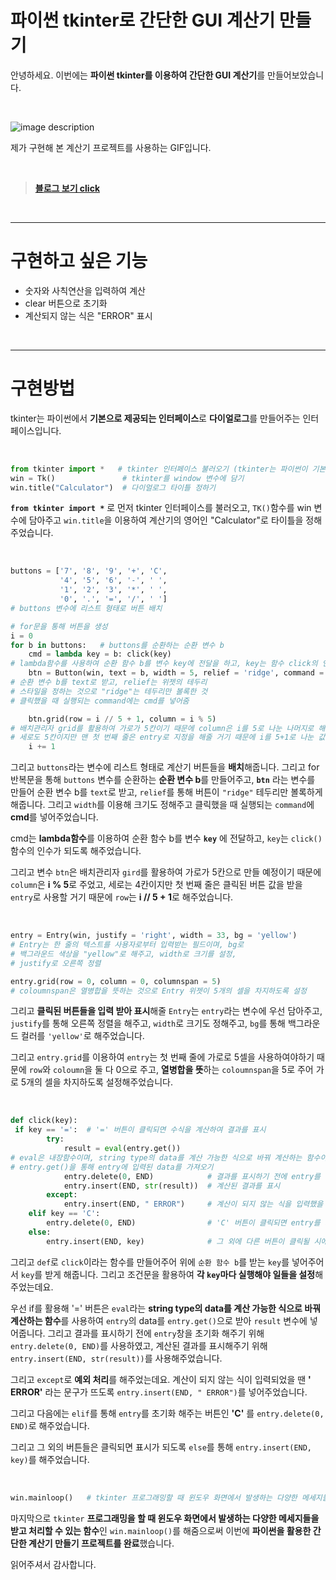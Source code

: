 # 파이썬 tkinter로 간단한 GUI 계산기 만들기

안녕하세요. 이번에는 **파이썬 tkinter를 이용하여 간단한 GUI 계산기**를 만들어보았습니다.

</br>

![image description](https://im5.ezgif.com/tmp/ezgif-5-58aa55c7df.webp)

제가 구현해 본 계산기 프로젝트를 사용하는 GIF입니다.

</br>

>**[블로그 보기 click](https://ehyssng.tistory.com/170)**

</br>

___
# 구현하고 싶은 기능

* 숫자와 사칙연산을 입력하여 계산
* clear 버튼으로 초기화
* 계산되지 않는 식은 "ERROR" 표시 

</br>

___
# 구현방법

tkinter는 파이썬에서 **기본으로 제공되는 인터페이스**로 **다이얼로그**를 만들어주는 인터페이스입니다.

</br>


``` python
from tkinter import *   # tkinter 인터페이스 불러오기 (tkinter는 파이썬이 기본 제공해주는 인터페이스이고, 다이얼로그를 만드는 기능) 
win = Tk()               # tkinter를 window 변수에 담기
win.title("Calculator")  # 다이얼로그 타이틀 정하기
```
**`from tkinter import *`** 로 먼저 tkinter 인터페이스를 불러오고, `TK()`함수를 win 변수에 담아주고 `win.title`을 이용하여 계산기의 영어인 "Calculator"로 타이틀을 정해주었습니다.

</br>

``` python
buttons = ['7', '8', '9', '+', 'C',  
           '4', '5', '6', '-', ' ',
           '1', '2', '3', '*', ' ',
           '0', '.', '=', '/', ' ']
# buttons 변수에 리스트 형태로 버튼 배치

# for문을 통해 버튼을 생성
i = 0
for b in buttons:   # buttons를 순환하는 순환 변수 b
    cmd = lambda key = b: click(key) 
# lambda함수를 사용하여 순환 함수 b를 변수 key에 전달을 하고, key는 함수 click의 인수가 됨
    btn = Button(win, text = b, width = 5, relief = 'ridge', command = cmd) 
# 순환 변수 b를 text로 받고, relief는 위젯의 테두리
# 스타일을 정하는 것으로 "ridge"는 테두리만 볼록한 것
# 클릭했을 때 실행되는 command에는 cmd를 넣어줌

    btn.grid(row = i // 5 + 1, column = i % 5)  
# 배치관리자 grid를 활용하여 가로가 5칸이기 때문에 column은 i를 5로 나눈 나머지로 해주고,
# 세로도 5칸이지만 맨 첫 번째 줄은 entry로 지정을 해줄 거기 때문에 i를 5+1로 나눈 값으로 해줌
    i += 1
```

그리고 `buttons`라는 변수에 리스트 형태로 계산기 버튼들을 **배치**해줍니다. 그리고 for 반복문을 통해 `buttons` 변수를 순환하는 **순환 변수 b**를 만들어주고,  **`btn`** 라는 변수를 만들어 순환 변수 b를 `text`로 받고, `relief`를 통해 버튼이 `"ridge"` 테두리만 볼록하게 해줍니다. 그리고 `width`를 이용해 크기도 정해주고 클릭했을 때 실행되는 `command`에 **cmd**를 넣어주었습니다.

cmd는 **lambda함수**를 이용하여 순환 함수 b를 변수 **`key`** 에 전달하고, `key`는 `click()` 함수의 인수가 되도록 해주었습니다. 

그리고 변수 `btn`은 배치관리자 `gird`를 활용하여 가로가 5칸으로 만들 예정이기 때문에 `column`은 **i % 5**로 주었고, 세로는 4칸이지만 첫 번째 줄은 클릭된 버튼 값을 받을 `entry`로 사용할 거기 때문에 `row`는 **i // 5 + 1**로 해주었습니다.

</br>

``` python
entry = Entry(win, justify = 'right', width = 33, bg = 'yellow')    
# Entry는 한 줄의 텍스트를 사용자로부터 입력받는 필드이며, bg로
# 백그라운드 색상을 "yellow"로 해주고, width로 크기를 설정,
# justify로 오른쪽 정렬

entry.grid(row = 0, column = 0, columnspan = 5) 
# coloumnspan은 열병합을 뜻하는 것으로 Entry 위젯이 5개의 셀을 차지하도록 설정
```

그리고 **클릭된 버튼들을 입력 받아 표시**해줄 `Entry`는 `entry`라는 변수에 우선 담아주고, `justify`를 통해 오른쪽 정렬을 해주고, `width`로 크기도 정해주고, `bg`를 통해 백그라운드 컬러를 `'yellow'`로 해주었습니다.

그리고 `entry.grid`를 이용하여 `entry`는 첫 번째 줄에 가로로 5셀을 사용하여야하기 때문에 `row`와 `coloumn`을 둘 다 0으로 주고, **열병합을 뜻**하는 `coloumnspan`을 5로 주어 가로 5개의 셀을 차지하도록 설정해주었습니다.

</br>

``` python
def click(key):
 if key == '=':  # '=' 버튼이 클릭되면 수식을 계산하여 결과를 표시
        try:
            result = eval(entry.get())      
# eval은 내장함수이며, string type의 data를 계산 가능한 식으로 바꿔 계산하는 함수이며,
# entry.get()을 통해 entry에 입력된 data를 가져오기
            entry.delete(0, END)            # 결과를 표시하기 전에 entry를 지우기
            entry.insert(END, str(result))  # 계산된 결과를 표시
        except:
            entry.insert(END, " ERROR")     # 계산이 되지 않는 식을 입력했을 때 " ERROR" 라는 문구가 뜨게 구현
    elif key == 'C':
        entry.delete(0, END)                # 'C' 버튼이 클릭되면 entry를 지우기
    else:
        entry.insert(END, key)              # 그 외에 다른 버튼이 클릭될 시에는 클릭된 key를 표시
```

그리고 `def`로 `click`이라는 함수를 만들어주어 위에 `순환 함수 b`를 받는 `key`를 넣어주어서 `key`를 받게 해줍니다. 그리고 조건문을 활용하여 **각 `key`마다 실행해야 일들을 설정**해주었는데요.

우선 if를 활용해 '=' 버튼은 `eval`라는 **string type의 data를 계산 가능한 식으로 바꿔 계산하는 함수**를 사용하여 `entry`의 data를 `entry.get()`으로 받아 `result` 변수에 넣어줍니다.
그리고 결과를 표시하기 전에 `entry`창을 초기화 해주기 위해 `entry.delete(0, END)`를 사용하였고, 계산된 결과를 표시해주기 위해 `entry.insert(END, str(result))`를 사용해주었습니다.

그리고 `except`로 **예외 처리**를 해주었는데요. 계산이 되지 않는 식이 입력되었을 땐 **' ERROR'** 라는 문구가 뜨도록 `entry.insert(END, " ERROR")`를 넣어주었습니다.

그리고 다음에는 `elif`를 통해 `entry`를 초기화 해주는 버튼인 **'C'** 를 `entry.delete(0, END)`로 해주었습니다.

그리고 그 외의 버튼들은 클릭되면 표시가 되도록 `else`를 통해 `entry.insert(END, key)`를 해주었습니다.

</br>

``` python
win.mainloop()   # tkinter 프로그래밍할 때 윈도우 화면에서 발생하는 다양한 메세지들을 받고 처리하는 함수
```

마지막으로 `tkinter` **프로그래밍을 할 때 윈도우 화면에서 발생하는 다양한 메세지들을 받고 처리할 수 있는 함수**인 `win.mainloop()`를 해줌으로써 이번에 **파이썬을 활용한 간단한 계산기 만들기 프로젝트를 완료**했습니다.

읽어주셔서 감사합니다.
